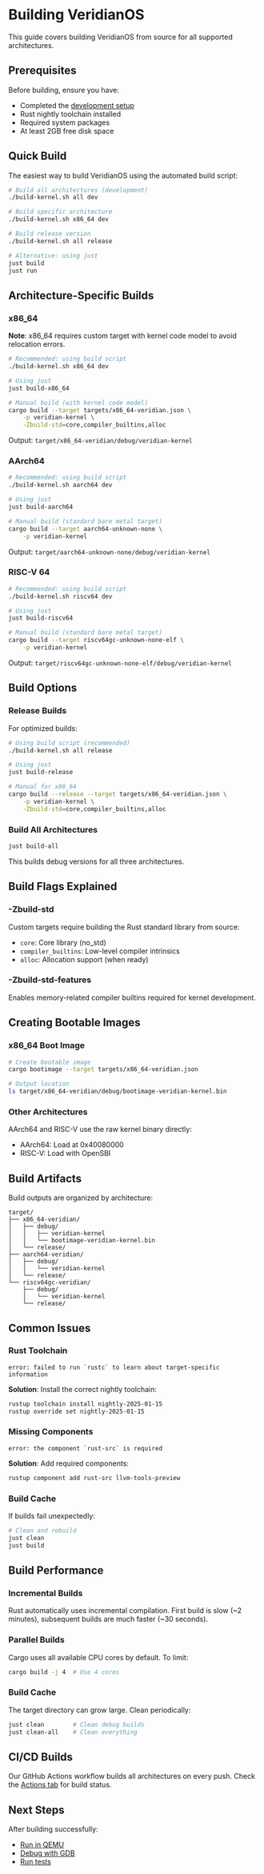 # Building VeridianOS

This guide covers building VeridianOS from source for all supported architectures.

## Prerequisites

Before building, ensure you have:
- Completed the [development setup](./dev-setup.md)
- Rust nightly toolchain installed
- Required system packages
- At least 2GB free disk space

## Quick Build

The easiest way to build VeridianOS using the automated build script:

```bash
# Build all architectures (development)
./build-kernel.sh all dev

# Build specific architecture
./build-kernel.sh x86_64 dev

# Build release version
./build-kernel.sh all release

# Alternative: using just
just build
just run
```

## Architecture-Specific Builds

### x86_64

**Note**: x86_64 requires custom target with kernel code model to avoid relocation errors.

```bash
# Recommended: using build script
./build-kernel.sh x86_64 dev

# Using just
just build-x86_64

# Manual build (with kernel code model)
cargo build --target targets/x86_64-veridian.json \
    -p veridian-kernel \
    -Zbuild-std=core,compiler_builtins,alloc
```

Output: `target/x86_64-veridian/debug/veridian-kernel`

### AArch64

```bash
# Recommended: using build script
./build-kernel.sh aarch64 dev

# Using just
just build-aarch64

# Manual build (standard bare metal target)
cargo build --target aarch64-unknown-none \
    -p veridian-kernel
```

Output: `target/aarch64-unknown-none/debug/veridian-kernel`

### RISC-V 64

```bash
# Recommended: using build script
./build-kernel.sh riscv64 dev

# Using just
just build-riscv64

# Manual build (standard bare metal target)
cargo build --target riscv64gc-unknown-none-elf \
    -p veridian-kernel
```

Output: `target/riscv64gc-unknown-none-elf/debug/veridian-kernel`

## Build Options

### Release Builds

For optimized builds:

```bash
# Using build script (recommended)
./build-kernel.sh all release

# Using just
just build-release

# Manual for x86_64
cargo build --release --target targets/x86_64-veridian.json \
    -p veridian-kernel \
    -Zbuild-std=core,compiler_builtins,alloc
```

### Build All Architectures

```bash
just build-all
```

This builds debug versions for all three architectures.

## Build Flags Explained

### -Zbuild-std

Custom targets require building the Rust standard library from source:
- `core`: Core library (no_std)
- `compiler_builtins`: Low-level compiler intrinsics
- `alloc`: Allocation support (when ready)

### -Zbuild-std-features

Enables memory-related compiler builtins required for kernel development.

## Creating Bootable Images

### x86_64 Boot Image

```bash
# Create bootable image
cargo bootimage --target targets/x86_64-veridian.json

# Output location
ls target/x86_64-veridian/debug/bootimage-veridian-kernel.bin
```

### Other Architectures

AArch64 and RISC-V use the raw kernel binary directly:
- AArch64: Load at 0x40080000
- RISC-V: Load with OpenSBI

## Build Artifacts

Build outputs are organized by architecture:

```
target/
├── x86_64-veridian/
│   ├── debug/
│   │   ├── veridian-kernel
│   │   └── bootimage-veridian-kernel.bin
│   └── release/
├── aarch64-veridian/
│   ├── debug/
│   │   └── veridian-kernel
│   └── release/
└── riscv64gc-veridian/
    ├── debug/
    │   └── veridian-kernel
    └── release/
```

## Common Issues

### Rust Toolchain

```
error: failed to run `rustc` to learn about target-specific information
```

**Solution**: Install the correct nightly toolchain:
```bash
rustup toolchain install nightly-2025-01-15
rustup override set nightly-2025-01-15
```

### Missing Components

```
error: the component `rust-src` is required
```

**Solution**: Add required components:
```bash
rustup component add rust-src llvm-tools-preview
```

### Build Cache

If builds fail unexpectedly:
```bash
# Clean and rebuild
just clean
just build
```

## Build Performance

### Incremental Builds

Rust automatically uses incremental compilation. First build is slow (~2 minutes), subsequent builds are much faster (~30 seconds).

### Parallel Builds

Cargo uses all available CPU cores by default. To limit:
```bash
cargo build -j 4  # Use 4 cores
```

### Build Cache

The target directory can grow large. Clean periodically:
```bash
just clean        # Clean debug builds
just clean-all    # Clean everything
```

## CI/CD Builds

Our GitHub Actions workflow builds all architectures on every push. Check the [Actions tab](https://github.com/doublegate/VeridianOS/actions) for build status.

## Next Steps

After building successfully:
- [Run in QEMU](./running.md)
- [Debug with GDB](../development/debugging.md)
- [Run tests](../development/testing.md)
